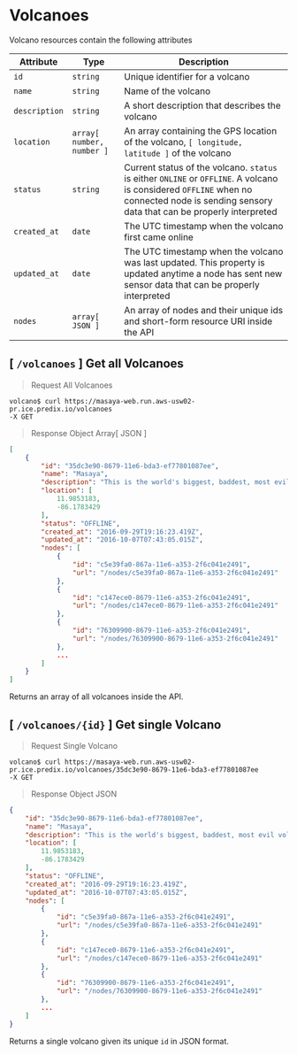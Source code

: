 # Volcanoes

Volcano resources contain the following attributes

Attribute | Type | Description |
-------------- | -------------- | -------------- |
`id` | `string` | Unique identifier for a volcano |
`name` | `string` | Name of the volcano |
`description` | `string` | A short description that describes the volcano |
`location` | `array[ number, number ]` | An array containing the GPS location of the volcano, `[ longitude,  latitude ]` of the volcano |
`status` | `string` | Current status of the volcano. `status` is either `ONLINE` or `OFFLINE`. A volcano is considered `OFFLINE` when no connected node is sending sensory data that can be properly interpreted |
`created_at` | `date` | The UTC timestamp when the volcano first came online |
`updated_at` | `date` | The UTC timestamp when the volcano was last updated. This property is updated anytime a node has sent new sensor data that can be properly interpreted |
`nodes` | `array[ JSON ]` | An array of nodes and their unique ids and short-form resource URI inside the API |

## [ `/volcanoes` ] Get all Volcanoes

> Request All Volcanoes

```shell
volcano$ curl https://masaya-web.run.aws-usw02-pr.ice.predix.io/volcanoes
-X GET
```

> Response Object Array[ JSON ]

```json
[
	{
		"id": "35dc3e90-8679-11e6-bda3-ef77801087ee",
		"name": "Masaya",
		"description": "This is the world's biggest, baddest, most evil volcano.",
		"location": [
			11.9853183,
			-86.1783429
		],
		"status": "OFFLINE",
		"created_at": "2016-09-29T19:16:23.419Z",
		"updated_at": "2016-10-07T07:43:05.015Z",
		"nodes": [
			{
				"id": "c5e39fa0-867a-11e6-a353-2f6c041e2491",
				"url": "/nodes/c5e39fa0-867a-11e6-a353-2f6c041e2491"
			},
			{
				"id": "c147ece0-8679-11e6-a353-2f6c041e2491",
				"url": "/nodes/c147ece0-8679-11e6-a353-2f6c041e2491"
			},
			{
				"id": "76309900-8679-11e6-a353-2f6c041e2491",
				"url": "/nodes/76309900-8679-11e6-a353-2f6c041e2491"
			},
			...
		]
	}
]
```

Returns an array of all volcanoes inside the API.

## [ `/volcanoes/{id}` ] Get single Volcano

> Request Single Volcano

```shell
volcano$ curl https://masaya-web.run.aws-usw02-pr.ice.predix.io/volcanoes/35dc3e90-8679-11e6-bda3-ef77801087ee
-X GET
```

> Response Object JSON

```json
{
	"id": "35dc3e90-8679-11e6-bda3-ef77801087ee",
	"name": "Masaya",
	"description": "This is the world's biggest, baddest, most evil volcano.",
	"location": [
		11.9853183,
		-86.1783429
	],
	"status": "OFFLINE",
	"created_at": "2016-09-29T19:16:23.419Z",
	"updated_at": "2016-10-07T07:43:05.015Z",
	"nodes": [
		{
			"id": "c5e39fa0-867a-11e6-a353-2f6c041e2491",
			"url": "/nodes/c5e39fa0-867a-11e6-a353-2f6c041e2491"
		},
		{
			"id": "c147ece0-8679-11e6-a353-2f6c041e2491",
			"url": "/nodes/c147ece0-8679-11e6-a353-2f6c041e2491"
		},
		{
			"id": "76309900-8679-11e6-a353-2f6c041e2491",
			"url": "/nodes/76309900-8679-11e6-a353-2f6c041e2491"
		},
		...
	]
}
```

Returns a single volcano given its unique `id` in JSON format.
